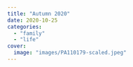 ```yaml
---
title: "Autumn 2020"
date: 2020-10-25
categories:
  - "family"
  - "life"
cover:
  image: "images/PA110179-scaled.jpeg"
---
```

